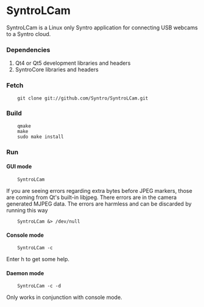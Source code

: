 # SyntroLCam

SyntroLCam is a Linux only Syntro application for connecting USB webcams
to a Syntro cloud.


### Dependencies

1. Qt4 or Qt5 development libraries and headers
2. SyntroCore libraries and headers 


### Fetch

        git clone git://github.com/Syntro/SyntroLCam.git


### Build 

        qmake 
        make 
        sudo make install

### Run

#### GUI mode

        SyntroLCam

If you are seeing errors regarding extra bytes before JPEG markers,
those are coming from Qt's built-in libjpeg. There errors are in the
camera generated MJPEG data. The errors are harmless and can be discarded
by running this way

        SyntroLCam &> /dev/null



#### Console mode

        SyntroLCam -c


Enter h to get some help.


#### Daemon mode

        SyntroLCam -c -d

Only works in conjunction with console mode.



